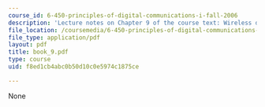 ```yaml
---
course_id: 6-450-principles-of-digital-communications-i-fall-2006
description: 'Lecture notes on Chapter 9 of the course text: Wireless digital communication.'
file_location: /coursemedia/6-450-principles-of-digital-communications-i-fall-2006/f8ed1cb4abc0b50d10c0e5974c1875ce_book_9.pdf
file_type: application/pdf
layout: pdf
title: book_9.pdf
type: course
uid: f8ed1cb4abc0b50d10c0e5974c1875ce

---
```

None
